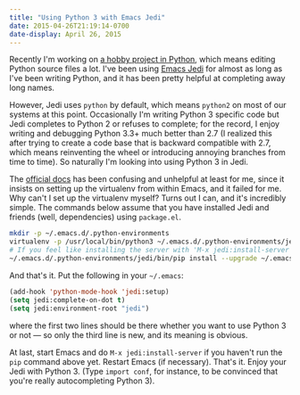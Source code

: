 ```yaml
---
title: "Using Python 3 with Emacs Jedi"
date: 2015-04-26T21:19:14-0700
date-display: April 26, 2015
---
```

Recently I'm working on [a hobby project in Python](https://github.com/zmwangx/storyboard), which means editing Python source files a lot. I've been using [Emacs Jedi](https://github.com/tkf/emacs-jedi) for almost as long as I've been writing Python, and it has been pretty helpful at completing away long names.

However, Jedi uses `python` by default, which means `python2` on most of our systems at this point. Occasionally I'm writing Python 3 specific code but Jedi completes to Python 2 or refuses to complete; for the record, I enjoy writing and debugging Python 3.3+ much better than 2.7 (I realized this after trying to create a code base that is backward compatible with 2.7, which means reinventing the wheel or introducing annoying branches from time to time). So naturally I'm looking into using Python 3 in Jedi.

The [official docs](https://tkf.github.io/emacs-jedi/latest/#how-to-use-python-3-or-any-other-specific-version-of-python) has been confusing and unhelpful at least for me, since it insists on setting up the virtualenv from within Emacs, and it failed for me. Why can't I set up the virtualenv myself? Turns out I can, and it's incredibly simple. The commands below assume that you have installed Jedi and friends (well, dependencies) using `package.el`.

```bash
mkdir -p ~/.emacs.d/.python-environments
virtualenv -p /usr/local/bin/python3 ~/.emacs.d/.python-environments/jedi  # or whatever your python3 path is
# If you feel like installing the server with 'M-x jedi:install-server', also do the following
~/.emacs.d/.python-environments/jedi/bin/pip install --upgrade ~/.emacs.d/elpa/jedi-20150109.2230/  # you might need to change the version number
```

And that's it. Put the following in your `~/.emacs`:

```commonlisp
(add-hook 'python-mode-hook 'jedi:setup)
(setq jedi:complete-on-dot t)
(setq jedi:environment-root "jedi")
```

where the first two lines should be there whether you want to use Python 3 or not — so only the third line is new, and its meaning is obvious.

At last, start Emacs and do `M-x jedi:install-server` if you haven't run the `pip` command above yet. Restart Emacs (if necessary). That's it. Enjoy your Jedi with Python 3. (Type `import conf`, for instance, to be convinced that you're really autocompleting Python 3).
